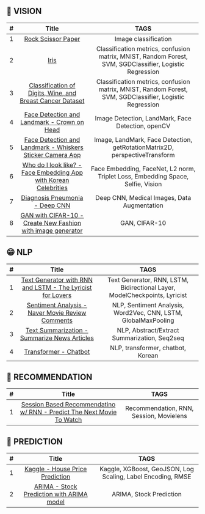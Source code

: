 
## 👀 VISION
|  #  | Title  | TAGS |
| :-: | :---:  | :--: | 
|  1  |[Rock Scissor Paper](02_rock_scissor_paper.ipynb) | Image classification | 
|  2  |[Iris](EXP02_IRIS.ipynb) | Classification metrics, confusion matrix, MNIST, Random Forest, SVM, SGDClassifier, Logistic Regression  | 
|  3  |[Classification of Digits, Wine, and Breast Cancer Dataset](%5BE_02%5DClassification_of_Digits%26Wine%26Breast_Cancer.ipynb) | Classification metrics, confusion matrix, MNIST, Random Forest, SVM, SGDClassifier, Logistic Regression  | 
|  4  |[Face Detection and Landmark - Crown on Head ](%5BE_02%5DClassification_of_Digits%26Wine%26Breast_Cancer.ipynb) | Image Detection, LandMark, Face Detection, openCV  | 
|  5  |[Face Detection and Landmark - Whiskers Sticker Camera App ](%5BE_03%5D_Face_Detection_Whisker.ipynb) | Image, LandMark, Face Detection, getRotationMatrix2D, perspectiveTransform  | 
|  6  |[Who do I look like? - Face Embedding App with Korean Celebrities ]([E_05]_Who_do_I_look_like_Face_Embedding.ipynb) | Face Embedding, FaceNet, L2 norm, Triplet Loss, Embedding Space, Selfie, Vision  | 
|  7  |[Diagnosis Pneumonia - Deep CNN ]([E_11]_Detect_Diagnosis_Pneumonia.ipynb) | Deep CNN, Medical Images, Data Augmentation | 
|  8  |[GAN with CIFAR-10 - Create New Fashion with image generator ]([E_13]_cifar10_with_gan_generator_constructor.ipynb) | GAN, CIFAR-10 | 


## 😁 NLP
|  #  | Title  | TAGS |
| :-: | :---:  | :--: | 
|  1  |[Text Generator with RNN and LSTM - The Lyricist for Lovers ](%5BE_04%5D_Create_Lyricist_with_RNN_LSTM.ipynb) | Text Generator, RNN, LSTM, Bidirectional Layer, ModelCheckpoints, Lyricist  | 
|  2  |[Sentiment Analysis - Naver Movie Review Comments ](Sentiment_Analysis-Movie_Review.ipynb) | NLP, Sentiment Analysis, Word2Vec, CNN, LSTM, GlobalMaxPooling | 
|  3  |[Text Summarization - Summarize News Articles ]([E_10]_Text_Summarization.ipynb) | NLP, Abstract/Extract Summarization, Seq2seq | 
|  4  |[Transformer - Chatbot ]([E_15]_Transformer_Chatbot.ipynb) | NLP, transformer, chatbot, Korean | 


## 🤗 RECOMMENDATION
|  #  | Title  | TAGS |
| :-: | :---:  | :--: | 
|  1  |[Session Based Recommendatino w/ RNN - Predict The Next Movie To Watch ]([E_12]_prediction-next_movie_to_watch.ipynb) | Recommendation, RNN, Session, Movielens  | 

## 🧠 PREDICTION
|  #  | Title  | TAGS |
| :-: | :---:  | :--: | 
|  1  |[Kaggle - House Price Prediction ]([E_06]_House_Price_Prediction_KaKR_kaggle.ipynb) | Kaggle, XGBoost, GeoJSON, Log Scaling, Label Encoding, RMSE  | 
|  2  |[ARIMA - Stock Prediction with ARIMA model ]([E_14]_stock_prediction_with_ARIMA_model.ipynb) | ARIMA, Stock Prediction  | 
